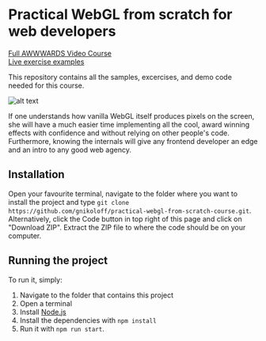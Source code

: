 # Practical WebGL from scratch for web developers

[Full AWWWARDS Video Course](https://www.awwwards.com/academy/course/practical-webgl-from-scratch-for-frontend-developers)   
[Live exercise examples](https://practical-webgl-from-scratch-awwwards-course.georgi-nikolov.com/)

This repository contains all the samples, excercises, and demo code needed for this course.

![alt text](https://github.com/gnikoloff/practical-webgl-from-scratch-course/blob/master/i-know-opengl.jpeg?raw=true)

If one understands how vanilla WebGL itself produces pixels on the screen, she will have a much easier time implementing all the cool, award winning effects with confidence and without relying on other people's code. Furthermore, knowing the internals will give any frontend developer an edge and an intro to any good web agency.

## Installation

Open your favourite terminal, navigate to the folder where you want to install the project and type `git clone https://github.com/gnikoloff/practical-webgl-from-scratch-course.git`.
Alternatively, click the Code button in top right of this page and click on "Download ZIP". Extract the ZIP file to where the code should be on your computer.

## Running the project
To run it, simply:
1. Navigate to the folder that contains this project
2. Open a terminal
3. Install [Node.js](https://nodejs.org/en/)
4. Install the dependencies with `npm install`
5. Run it with `npm run start`.

